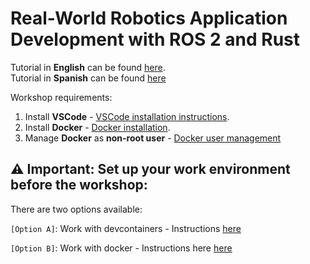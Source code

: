 # Real-World Robotics Application Development with ROS 2 and Rust

Tutorial in **English** can be found [here](./tutorials/english_tutorial/ROS2%20Rust%20workshop.md).
</br>
Tutorial in **Spanish** can be found [here](./tutorials/spanish_tutorial/ROS2%20Rust%20workshop.ipynb)

Workshop requirements:
 1. Install **VSCode** - [VSCode installation instructions](https://code.visualstudio.com/docs/setup/linux).
 2. Install **Docker** - [Docker installation](https://docs.docker.com/engine/install/ubuntu/).
 3. Manage **Docker** as **non-root user** - [Docker user management](https://docs.docker.com/engine/install/linux-postinstall/)

 ## ⚠️ Important: Set up your work environment before the workshop:

There are two options available:

`[Option A]`: Work with devcontainers - Instructions [here](./ROS2%20Rust%20workshop%20devcontainer.md)

`[Option B]`: Work with docker - Instructions here [here](./ROS2%20Rust%20workshop%20docker.md)






